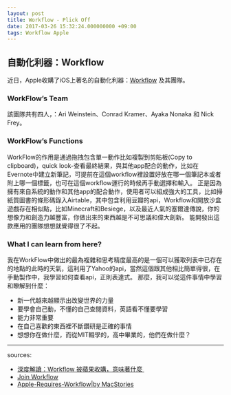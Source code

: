 ```yaml
---
layout: post
title: Workflow - Plick Off
date: 2017-03-26 15:32:24.000000000 +09:00
tags: Workflow Apple
---
```



## 自動化利器：Workflow
近日，Apple收購了iOS上著名的自動化利器：[Workflow](https://itunes.apple.com/app/workflow-powerful-automation/id915249334) 及其團隊。
### WorkFlow’s Team
該團隊共有四人，：Ari Weinstein、Conrad Kramer、Ayaka Nonaka 和 Nick Frey。
### WorkFlow’s Functions
WorkFlow的作用是通過拖拽包含單一動作比如複製到剪貼板(Copy to clipboard)，quick look-查看最終結果，與其他app配合的動作，比如在Evernote中建立新筆記，可提前在這個workflow裡設置好放在哪一個筆記本或者附上哪一個標籤，也可在這個workflow運行的時候再手動選擇和輸入。
正是因為擁有來自系統的動作和其他app的配合動作，使用者可以組成強大的工具，比如掃紙質圖書的條形碼錄入Airtable，其中包含利用豆瓣的api，Workflow和開放沙盒遊戲存在相似點，比如Minecraft和Besiege，以及最近人氣的塞爾達傳說，你的想像力和創造力越豐富，你做出來的東西越是不可思議和偉大創新。
能開發出這款應用的團隊想想就覺得很了不起。
### What I can learn from here?
我在WorkFlow中做出的最為複雜和思考精度最高的是一個可以獲取列表中已存在的地點的此時的天氣，這利用了Yahoo的api，當然這個跟其他相比簡單得很，在手動製作中，我學習如何查看api，正則表達式。
那麼，我可以從這件事情中學習和瞭解到什麼：
- 新一代越來越顯示出改變世界的力量
- 要學會自己動，不懂的自己查閱資料，英語看不懂要學習
- 能力非常重要
- 在自己喜歡的東西裡不斷鑽研是正確的事情
- 想想你在做什麼，而從MIT輟學的，高中畢業的，他們在做什麼？
<!--###Surprise!
\\\There is a Japanese girl in the team.--->









---
sources:
 
 - [深度解讀：Workflow 被蘋果收購，意味著什麼 ](https://sspai.com/post/38438)
 - [Join Workflow](http://blog.ayaka.me/post/143793125932/joining-workflow)
 - [Apple-Requires-Workflow|by MacStories](https://techcrunch.com/2017/03/22/apple-has-acquired-workflow-a-powerful-automation-tool-for-ipad-and-iphone)

